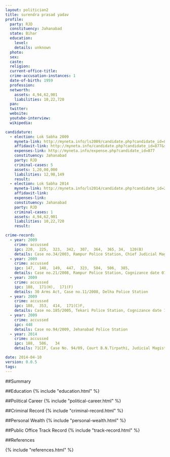 ```yaml
---
layout: politician2
title: surendra prasad yadav
profile: 
  party: RJD
  constituency: Jahanabad
  state: Bihar
  education: 
    level: 
    details: unknown
  photo: 
  sex: 
  caste: 
  religion: 
  current-office-title: 
  crime-accusation-instances: 1
  date-of-birth: 1959
  profession: 
  networth: 
    assets: 4,94,62,901
    liabilities: 10,22,720
  pan: 
  twitter: 
  website: 
  youtube-interview: 
  wikipedia: 

candidature: 
  - election: Lok Sabha 2009
    myneta-link: http://myneta.info/ls2009/candidate.php?candidate_id=877
    affidavit-link: http://myneta.info/candidate.php?candidate_id=877&scan=original
    expenses-link: http://myneta.info/expense.php?candidate_id=877
    constituency: Jahanabad 
    party: RJD
    criminal-cases: 5
    assets: 1,20,00,000
    liabilities: 12,98,149
    result:  
  - election: Lok Sabha 2014
    myneta-link: http://myneta.info/ls2014/candidate.php?candidate_id=2670
    affidavit-link: 
    expenses-link: 
    constituency: Jahanabad 
    party: RJD
    criminal-cases: 1
    assets: 4,94,62,901
    liabilities: 10,22,720
    result:  

crime-record: 
  - year: 2009
    crime: accussed
    ipc: 220,  225,  323,  342,  307,  364,  365, 34,  120(B)
    details: Case no.34/2003, Rampur Police Station, Chief Judicial Magistrate Gaya, Cognizance date 01-09-2003 
  - year: 2009
    crime: accussed
    ipc: 147,  148,  149,  447,  323,  504,  506,  385,
    details: Case no.21/2008, Rampur Police Station, Cognizance date 07-02-2009, Chief Judicial Magistrate Gaya, 
  - year: 2009
    crime: accussed
    ipc: 188,  171(H),  171(F)
    details: 30 Arms Act, Case no.11/2008, Delha Police Station 
  - year: 2009
    crime: accussed
    ipc: 188,  353,  414,  171(C)F,
    details: Case no.185/2005, Tekari Police Station, Cognizance date 18-11-2005, A.C.J.M. Gaya 
  - year: 2009
    crime: accussed
    ipc: 448
    details: Case no.94/2009, Jehanabad Police Station 
  - year: 2014
    crime: accussed
    ipc: 188,  506,   34
    details: 71CIF, Case No. 94/09, Court B.N.Tirpathi, Judicial Magistrate First Class Jahanabad Town Police Station Cognizance  Date 20/11/09 

date: 2014-04-10
version: 0.0.5
tags: 
---
```


##Summary


##Education
{% include "education.html" %}


##Political Career
{% include "political-career.html" %}


##Criminal Record
{% include "criminal-record.html" %}


##Personal Wealth
{% include "personal-wealth.html" %}


##Public Office Track Record
{% include "track-record.html" %}


##References


{% include "references.html" %}
